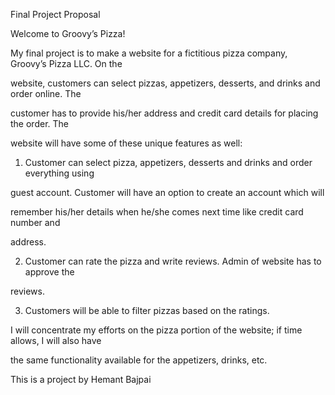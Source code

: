Final Project Proposal

Welcome to Groovy’s Pizza!

My final project is to make a website for a fictitious pizza company, Groovy’s Pizza LLC. On the

website, customers can select pizzas, appetizers, desserts, and drinks and order online. The

customer has to provide his/her address and credit card details for placing the order. The

website will have some of these unique features as well:

1. Customer can select pizza, appetizers, desserts and drinks and order everything using

guest account. Customer will have an option to create an account which will

remember his/her details when he/she comes next time like credit card number and

address.

2. Customer can rate the pizza and write reviews. Admin of website has to approve the

reviews.

3. Customers will be able to filter pizzas based on the ratings.

I will concentrate my efforts on the pizza portion of the website; if time allows, I will also have

the same functionality available for the appetizers, drinks, etc.

This is a project by Hemant Bajpai
